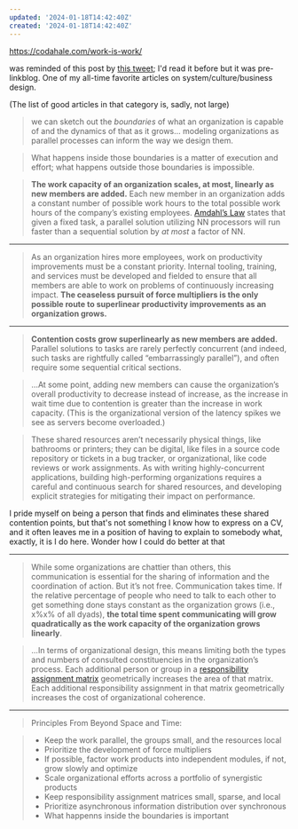```yaml
---
updated: '2024-01-18T14:42:40Z'
created: '2024-01-18T14:42:40Z'
---
```

https://codahale.com/work-is-work/

was reminded of this post by [this tweet](https://nitter.net/apenwarr/status/1747068908929192432#m); I'd read it before but it was pre-linkblog. One of my all-time favorite articles on system/culture/business design.

(The list of good articles in that category is, sadly, not large)

> we can sketch out the _boundaries_ of what an organization is capable of and the dynamics of that as it grows... modeling organizations as parallel processes can inform the way we design them.

> What happens inside those boundaries is a matter of execution and effort; what happens outside those boundaries is impossible.

> **The work capacity of an organization scales, at most, linearly as new members are added.** Each new member in an organization adds a constant number of possible work hours to the total possible work hours of the company’s existing employees. [Amdahl’s Law](https://en.wikipedia.org/wiki/Amdahl%27s_law) states that given a fixed task, a parallel solution utilizing NN processors will run faster than a sequential solution by _at most_ a factor of NN.

---

> As an organization hires more employees, work on productivity improvements must be a constant priority. Internal tooling, training, and services must be developed and fielded to ensure that all members are able to work on problems of continuously increasing impact. **The ceaseless pursuit of force multipliers is the only possible route to superlinear productivity improvements as an organization grows.**

---

> **Contention costs grow superlinearly as new members are added.** Parallel solutions to tasks are rarely perfectly concurrent (and indeed, such tasks are rightfully called “embarrassingly parallel”), and often require some sequential critical sections.

> ...At some point, adding new members can cause the organization’s overall productivity to decrease instead of increase, as the increase in wait time due to contention is greater than the increase in work capacity. (This is the organizational version of the latency spikes we see as servers become overloaded.)

> These shared resources aren’t necessarily physical things, like bathrooms or printers; they can be digital, like files in a source code repository or tickets in a bug tracker, or organizational, like code reviews or work assignments. As with writing highly-concurrent applications, building high-performing organizations requires a careful and continuous search for shared resources, and developing explicit strategies for mitigating their impact on performance.

I pride myself on being a person that finds and eliminates these shared contention points, but that's not something I know how to express on a CV, and it often leaves me in a position of having to explain to somebody what, exactly, it is I do here. Wonder how I could do better at that

---

> While some organizations are chattier than others, this communication is essential for the sharing of information and the coordination of action. But it’s not free. Communication takes time. If the relative percentage of people who need to talk to each other to get something done stays constant as the organization grows (i.e., x%x% of all dyads), **the total time spent communicating will grow quadratically as the work capacity of the organization grows linearly**.

> ...In terms of organizational design, this means limiting both the types and numbers of consulted constituencies in the organization’s process. Each additional person or group in a [responsibility assignment matrix](https://en.wikipedia.org/wiki/Responsibility_assignment_matrix) geometrically increases the area of that matrix. Each additional responsibility assignment in that matrix geometrically increases the cost of organizational coherence.

---

> Principles From Beyond Space and Time:

> - Keep the work parallel, the groups small, and the resources local
> - Prioritize the development of force multipliers
> - If possible, factor work products into independent modules, if not, grow slowly and optimize
> - Scale organizational efforts across a portfolio of synergistic products
> - Keep responsibility assignment matrices small, sparse, and local
> - Prioritize asynchronous information distribution over synchronous
> - What happenns inside the boundaries is important